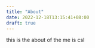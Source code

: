 ```yaml
---
title: "About"
date: 2022-12-18T13:15:41+08:00
draft: true
---
```


this is the about of the me is csl
